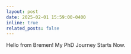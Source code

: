 ```yaml
---
layout: post
date: 2025-02-01 15:59:00-0400
inline: true
related_posts: false
---
```

Hello from Bremen! My PhD Journey Starts Now.
